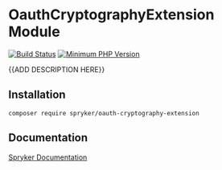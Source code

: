 # OauthCryptographyExtension Module
[![Build Status](https://travis-ci.org/spryker/oauth-cryptography-extension.svg)](https://travis-ci.org/spryker/oauth-cryptography-extension)
[![Minimum PHP Version](https://img.shields.io/badge/php-%3E%3D%207.2-8892BF.svg)](https://php.net/)

{{ADD DESCRIPTION HERE}}

## Installation

```
composer require spryker/oauth-cryptography-extension
```

## Documentation

[Spryker Documentation](https://academy.spryker.com/developing_with_spryker/module_guide/modules.html)

